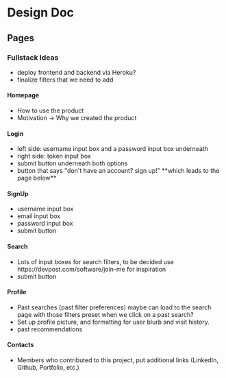 # Design Doc

## Pages

### Fullstack Ideas

<ul>
    <li>deploy frontend and backend via Heroku?</li>
    <li>finalize filters that we need to add</li>
</ul>

#### Homepage

<ul>
    <li>How to use the product</li>
    <li>Motivation -> Why we created the product</li>
</ul>

#### Login

<ul>
    <li>left side: username input box and a password input box underneath</li>
    <li>right side: token input box</li>
    <li>submit button underneath both options</li>
    <li>button that says "don't have an account? sign up!" **which leads to the page below** </li>
</ul>

#### SignUp

<ul>
    <li>username input box</li>
    <li>email input box</li>
    <li>password input box</li>
    <li>submit button</li>
</ul>

#### Search

<ul>
    <li>Lots of input boxes for search filters, to be decided use https://devpost.com/software/join-me for inspiration</li>
    <li>submit button</li>
</ul>

#### Profile

<ul>
    <li>Past searches (past filter preferences) maybe can load to the search page with those filters preset when we click on a past search?</li>
    <li>Set up profile picture, and formatting for user blurb and visit history.</li>
    <li>past recommendations</li>
</ul>

#### Contacts

<ul>
    <li>Members who contributed to this project, put additional links (LinkedIn, Github, Portfolio, etc.)</li>
</ul>
